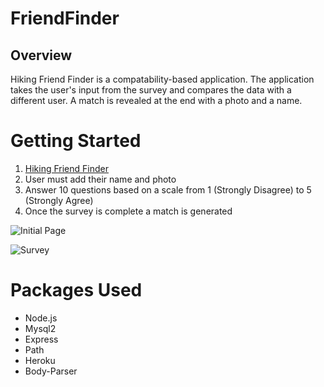 # FriendFinder

## Overview

Hiking Friend Finder is a compatability-based application. The application takes the user's input from the survey and compares the data with a different user. A match is revealed at the end with a photo and a name.

# Getting Started
1. [Hiking Friend Finder](https://hikingfriendfinder.herokuapp.com/)
2. User must add their name and photo
3. Answer 10 questions based on a scale from 1 (Strongly Disagree) to 5 (Strongly Agree)
4. Once the survey is complete a match is generated

![Initial Page](./assets/images/front.png)

![Survey](./assets/images/survey.png)

# Packages Used
- Node.js
- Mysql2
- Express
- Path
- Heroku
- Body-Parser